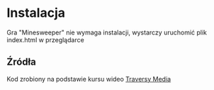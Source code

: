 # Instalacja
Gra "Minesweeper" nie wymaga instalacji, wystarczy uruchomić plik index.html w przeglądarce

## Źródła
Kod zrobiony na podstawie kursu wideo [Traversy Media](https://www.youtube.com/watch?v=W0No1JDc6vE)